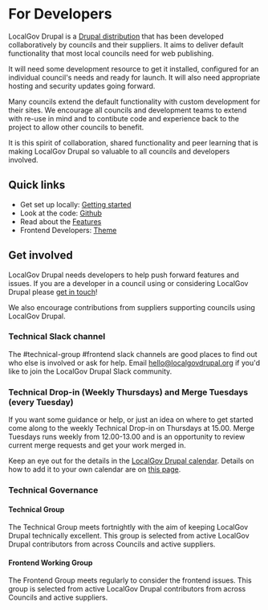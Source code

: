 # For Developers

LocalGov Drupal is a [Drupal distribution](https://www.drupal.org/docs/drupal-distributions) that has been developed collaboratively by councils and their suppliers. It aims to deliver default functionality that most local councils need for web publishing.

It will need some development resource to get it installed, configured for an individual council's needs and ready for launch. It will also need appropriate hosting and security updates going forward.

Many councils extend the default functionality with custom development for their sites. We encourage all councils and development teams to extend with re-use in mind and to contibute code and experience back to the project to allow other councils to benefit.

It is this spirit of collaboration, shared functionality and peer learning that is making LocalGov Drupal so valuable to all councils and developers involved.

## Quick links

- Get set up locally: [Getting started](/devs/getting-started)
- Look at the code: [Github](https://github.com/localgovdrupal)
- Read about the [Features](/devs/features)
- Frontend Developers: [Theme](/devs/theme)

## Get involved

LocalGov Drupal needs developers to help push forward features and issues. If you are a developer in a council using or considering LocalGov Drupal please [get in touch](mailto:hello@localgovdrupal.org)!

We also encourage contributions from suppliers supporting councils using LocalGov Drupal.

### Technical Slack channel

The #technical-group #frontend slack channels are good places to find out who else is involved or ask for help. Email <a href="mailto:hello@localgovdrupal.org">hello@localgovdrupal.org</a> if you'd like to join the LocalGov Drupal Slack community.

### Technical Drop-in (Weekly Thursdays) and Merge Tuesdays (every Tuesday)

If you want some guidance or help, or just an idea on where to get started come along to the weekly Technical Drop-in on Thursdays at 15.00. Merge Tuesdays runs weekly from 12.00-13.00 and is an opportunity to review current merge requests and get your work merged in.

Keep an eye out for the details in the [LocalGov Drupal calendar](https://calendar.google.com/calendar/u/0/embed?src=dnkea9ec90vrkdnrmlo1ng3dik@group.calendar.google.com&ctz=Europe/London). Details on how to add it to your own calendar are on [this page](https://localgovdrupal.org/resources/meeting-schedule).

### Technical Governance

#### Technical Group

The Technical Group meets fortnightly with the aim of keeping LocalGov Drupal technically excellent. This group is selected from active LocalGov Drupal contributors from across Councils and active suppliers.

#### Frontend Working Group

The Frontend Group meets regularly to consider the frontend issues. This group is selected from active LocalGov Drupal contributors from across Councils and active suppliers.
